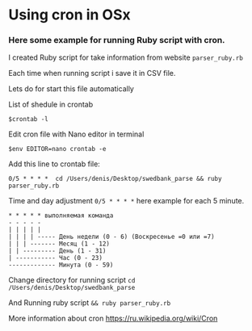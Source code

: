 # Using cron in OSx

### Here some example for running Ruby script with cron.

I created Ruby script for take information from website `parser_ruby.rb`

Each time when running script i save it in CSV file.

Lets do for start this file automatically 


List of shedule in crontab 

```
$crontab -l
```
Edit cron file with Nano editor in terminal

```
$env EDITOR=nano crontab -e

```
Add this line to crontab file:

```
0/5 * * * *  cd /Users/denis/Desktop/swedbank_parse && ruby parser_ruby.rb
```

Time and day adjustment `0/5 * * * *`  here example for each 5 minute.

```
* * * * * выполняемая команда
- - - - -
| | | | |
| | | | ----- День недели (0 - 6) (Воскресенье =0 или =7)
| | | ------- Месяц (1 - 12)
| | --------- День (1 - 31)
| ----------- Час (0 - 23)
------------- Минута (0 - 59)
```
Change directory for running script `cd /Users/denis/Desktop/swedbank_parse`

And Running ruby script `&& ruby parser_ruby.rb`

More information about cron https://ru.wikipedia.org/wiki/Cron
